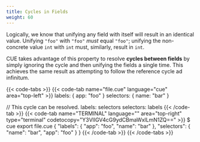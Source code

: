 ```yaml
---
title: Cycles in Fields
weight: 60
---
```


Logically, we know that unifying any field with itself will result in an
identical value. Unifying `"foo"` with `"foo"` *must* equal `"foo"`; unifying
the non-concrete value `int` with `int` must, similarly, result in `int`.

CUE takes advantage of this property to resolve **cycles between fields** by
simply ignoring the cycle and then unifying the fields a single time.
This achieves the same result as attempting to follow the reference cycle ad
infinitum.

<!--more-->

{{< code-tabs >}}
{{< code-tab name="file.cue" language="cue" area="top-left" >}}
labels: {
	app: "foo"
}
selectors: {
	name: "bar"
}

// This cycle can be resolved.
labels:    selectors
selectors: labels
{{< /code-tab >}}
{{< code-tab name="TERMINAL" language="" area="top-right" type="terminal" codetocopy="Y3VlIGV4cG9ydCBmaWxlLmN1ZQ==" >}}
$ cue export file.cue
{
    "labels": {
        "app": "foo",
        "name": "bar"
    },
    "selectors": {
        "name": "bar",
        "app": "foo"
    }
}
{{< /code-tab >}}
{{< /code-tabs >}}
